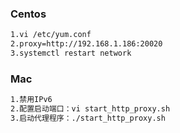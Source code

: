 
### Centos
```bash
1.vi /etc/yum.conf
2.proxy=http://192.168.1.186:20020
3.systemctl restart network
```

### Mac
```bash
1.禁用IPv6
2.配置启动端口：vi start_http_proxy.sh
3.启动代理程序：./start_http_proxy.sh
```
